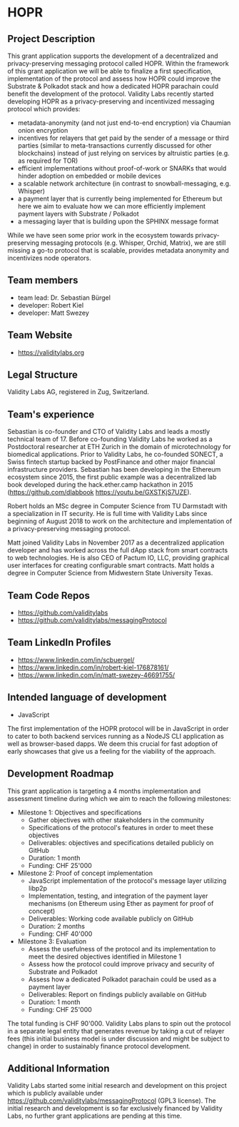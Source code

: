 # HOPR

## Project Description
This grant application supports the development of a decentralized and privacy-preserving messaging protocol called HOPR. Within the framework of this grant application we will be able to finalize a first specification, implementation of the protocol and assess how HOPR could improve the Substrate & Polkadot stack and how a dedicated HOPR parachain could benefit the development of the protocol. Validity Labs recently started developing HOPR as a privacy-preserving and incentivized messaging protocol which provides:
* metadata-anonymity (and not just end-to-end encryption) via Chaumian onion encryption
* incentives for relayers that get paid by the sender of a message or third parties (similar to meta-transactions currently discussed for other blockchains) instead of just relying on services by altruistic parties (e.g. as required for TOR)
* efficient implementations without proof-of-work or SNARKs that would hinder adoption on embedded or mobile devices
* a scalable network architecture (in contrast to snowball-messaging, e.g. Whisper)
* a payment layer that is currently being implemented for Ethereum but here we aim to evaluate how we can more efficiently implement payment layers with Substrate / Polkadot
* a messaging layer that is building upon the SPHINX message format

While we have seen some prior work in the ecosystem towards privacy-preserving messaging protocols (e.g. Whisper, Orchid, Matrix), we are still missing a go-to protocol that is scalable, provides metadata anonymity and incentivizes node operators.

## Team members
* team lead: Dr. Sebastian Bürgel
* developer: Robert Kiel
* developer: Matt Swezey

## Team Website	
* https://validitylabs.org

## Legal Structure 
Validity Labs AG, registered in Zug, Switzerland.

## Team's experience
Sebastian is co-founder and CTO of Validity Labs and leads a mostly technical team of 17. Before co-founding Validity Labs he worked as a Postdoctoral researcher at ETH Zurich in the domain of microtechnology for biomedical applications. Prior to Validity Labs, he co-founded SONECT, a Swiss fintech startup backed by PostFinance and other major financial infrastructure providers. Sebastian has been developing in the Ethereum ecosystem since 2015, the first public example was a decentralized lab book developed during the hack.ether.camp hackathon in 2015 (https://github.com/dlabbook https://youtu.be/GXSTKjS7UZE).

Robert holds an MSc degree in Computer Science from TU Darmstadt with a specialization in IT security. He is full time with Validity Labs since beginning of August 2018 to work on the architecture and implementation of a privacy-preserving messaging protocol.

Matt joined Validity Labs in November 2017 as a decentralized application developer and has worked across the full dApp stack from smart contracts to web technologies. He is also CEO of Pactum IO, LLC, providing graphical user interfaces for creating configurable smart contracts. Matt holds a degree in Computer Science from Midwestern State University Texas.

## Team Code Repos
* https://github.com/validitylabs
* https://github.com/validitylabs/messagingProtocol

## Team LinkedIn Profiles
* https://www.linkedin.com/in/scbuergel/
* https://www.linkedin.com/in/robert-kiel-176878161/
* https://www.linkedin.com/in/matt-swezey-46691755/

## Intended language of development
* JavaScript

The first implementation of the HOPR protocol will be in JavaScript in order to cater to both backend services running as a NodeJS CLI application as well as browser-based dapps. We deem this crucial for fast adoption of early showcases that give us a feeling for the viability of the approach.

## Development Roadmap
This grant application is targeting a 4 months implementation and assessment timeline during which we aim to reach the following milestones:
* Milestone 1: Objectives and specifications
   * Gather objectives with other stakeholders in the community
   * Specifications of the protocol's features in order to meet these objectives 
   * Deliverables: objectives and specifications detailed publicly on GitHub
   * Duration: 1 month
   * Funding: CHF 25'000
* Milestone 2: Proof of concept implementation
   * JavaScript implementation of the protocol's message layer utilizing libp2p
   * Implementation, testing, and integration of the payment layer mechanisms (on Ethereum using Ether as payment for proof of concept)
   * Deliverables: Working code available publicly on GitHub
   * Duration: 2 months
   * Funding: CHF 40'000
* Milestone 3: Evaluation
   * Assess the usefulness of the protocol and its implementation to meet the desired objectives identified in Milestone 1
   * Assess how the protocol could improve privacy and security of Substrate and Polkadot
   * Assess how a dedicated Polkadot parachain could be used as a payment layer
   * Deliverables: Report on findings publicly available on GitHub
   * Duration: 1 month
   * Funding: CHF 25'000

The total funding is CHF 90'000. Validity Labs plans to spin out the protocol in a separate legal entity that generates revenue by taking a cut of relayer fees (this initial business model is under discussion and might be subject to change) in order to sustainably finance protocol development.

## Additional Information
Validity Labs started some initial research and development on this project which is publicly available under https://github.com/validitylabs/messagingProtocol (GPL3 license). The initial research and development is so far exclusively financed by Validity Labs, no further grant applications are pending at this time.